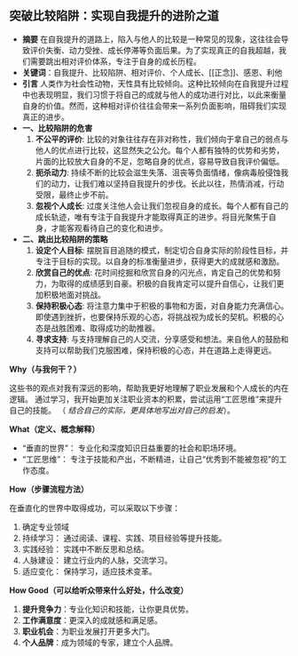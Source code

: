 ## 突破比较陷阱：实现自我提升的进阶之道


*   **摘要**
    在自我提升的道路上，陷入与他人的比较是一种常见的现象，这往往会导致评价失衡、动力受挫、成长停滞等负面后果。为了实现真正的自我超越，我们需要跳出相对评价体系，专注于自身的成长历程。
*   **关键词**：自我提升、比较陷阱、相对评价、个人成长、[[正念]]、感恩、利他
*   **引言**
    人类作为社会性动物，天性具有比较倾向。这种比较倾向在自我提升过程中也表现明显，我们习惯于将自己的成就与他人的成功进行对比，以此来衡量自身的价值。然而，这种相对评价往往会带来一系列负面影响，阻碍我们实现真正的进步。
*   **一、比较陷阱的危害**
    1.  **不公平的评价**: 比较的对象往往存在非对称性，我们倾向于拿自己的弱点与他人的优点进行比较，这显然失之公允。每个人都有独特的优势和劣势，片面的比较放大自身的不足，忽略自身的优点，容易导致自我评价偏低。
    2.  **扼杀动力**: 持续不断的比较会滋生失落、沮丧等负面情绪，像病毒般侵蚀我们的动力，让我们难以坚持自我提升的步伐。长此以往，热情消减，行动受限，最终止步不前。
    3.  **忽视个人成长**: 过度关注他人会让我们忽视自身的成长。每个人都有自己的成长轨迹，唯有专注于自我提升才能取得真正的进步。将目光聚焦于自身，才能客观看待自己的变化和进步。
*   **二、跳出比较陷阱的策略**
    1.  **设定个人目标**: 摆脱盲目追随的模式，制定切合自身实际的阶段性目标，并专注于目标的实现。以自身的标准衡量进步，获得更大的成就感和激励。
    2.  **欣赏自己的优点**: 花时间挖掘和欣赏自身的闪光点，肯定自己的优势和努力，为取得的成绩感到自豪。积极的自我肯定可以提升自信心，让我们更加积极地面对挑战。
    3.  **保持积极心态**: 将注意力集中于积极的事物和方面，对自身能力充满信心。即使遇到挫折，也要保持乐观的心态，将挑战视为成长的契机。积极的心态是战胜困难、取得成功的助推器。
    4.  **寻求支持**: 与支持理解自己的人交流，分享感受和想法。来自他人的鼓励和支持可以帮助我们克服困难，保持积极的心态，并在道路上走得更远。

**Why（与我何干？）**

这些书的观点对我有深远的影响，帮助我更好地理解了职业发展和个人成长的内在逻辑。  通过学习，我开始更加关注职业资本的积累，尝试运用“工匠思维”来提升自己的技能。 （ *结合自己的实际，更具体地写出对自己的启发*）。

**What（定义、概念解释）**

- “垂直的世界”： 专业化和深度知识日益重要的社会和职场环境。
- “工匠思维”： 专注于技能和产出，不断精进，让自己“优秀到不能被忽视”的工作态度。

**How（步骤流程方法）**

在垂直化的世界中取得成功，可以采取以下步骤：

1. 确定专业领域
2. 持续学习： 通过阅读、课程、实践、项目经验等提升技能。
3. 实践经验： 实践中不断反思和总结。
4. 人脉建设： 建立行业内的人脉，交流学习。
5. 适应变化： 保持学习，适应技术变革。

**How Good（可以给听众带来什么好处，什么改变）**

1. **提升竞争力**：专业化知识和技能，让你更具优势。
2. **工作满意度**：更深入的成就感和满足感。
3. **职业机会**：为职业发展打开更多大门。
4. **个人品牌**：成为领域的专家，建立个人品牌。
